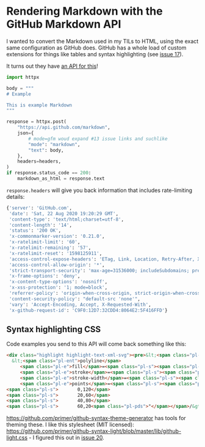 # Rendering Markdown with the GitHub Markdown API

I wanted to convert the Markdown used in my TILs to HTML, using the exact same configuration as GitHub does. GitHub has a whole load of custom extensions for things like tables and syntax highlighting (see [issue 17](https://github.com/simonw/til/issues/17)).

It turns out they have [an API for this](https://developer.github.com/v3/markdown/)!

```python
import httpx

body = """
# Example

This is example Markdown
"""

response = httpx.post(
    "https://api.github.com/markdown",
    json={
        # mode=gfm woud expand #13 issue links and suchlike
        "mode": "markdown",
        "text": body,
    },
    headers=headers,
)
if response.status_code == 200:
    markdown_as_html = response.text
```

`response.headers` will give you back information that includes rate-limiting details:
```python
{'server': 'GitHub.com',
 'date': 'Sat, 22 Aug 2020 19:20:29 GMT',
 'content-type': 'text/html;charset=utf-8',
 'content-length': '14',
 'status': '200 OK',
 'x-commonmarker-version': '0.21.0',
 'x-ratelimit-limit': '60',
 'x-ratelimit-remaining': '57',
 'x-ratelimit-reset': '1598125911',
 'access-control-expose-headers': 'ETag, Link, Location, Retry-After, X-GitHub-OTP, X-RateLimit-Limit, X-RateLimit-Remaining, X-RateLimit-Reset, X-OAuth-Scopes, X-Accepted-OAuth-Scopes, X-Poll-Interval, X-GitHub-Media-Type, Deprecation, Sunset',
 'access-control-allow-origin': '*',
 'strict-transport-security': 'max-age=31536000; includeSubdomains; preload',
 'x-frame-options': 'deny',
 'x-content-type-options': 'nosniff',
 'x-xss-protection': '1; mode=block',
 'referrer-policy': 'origin-when-cross-origin, strict-origin-when-cross-origin',
 'content-security-policy': "default-src 'none'",
 'vary': 'Accept-Encoding, Accept, X-Requested-With',
 'x-github-request-id': 'C9F0:12D7:32CDD4:8064E2:5F416FFD'}
```
## Syntax highlighting CSS

Code examples you send to this API will come back something like this:

```html
<div class="highlight highlight-text-xml-svg"><pre>&lt;<span class="pl-ent">svg</span> <span class="pl-e">viewBox</span>=<span class="pl-s"><span class="pl-pds">"</span>0 0 500 100<span class="pl-pds">"</span></span>&gt;
  &lt;<span class="pl-ent">polyline</span>
     <span class="pl-e">fill</span>=<span class="pl-s"><span class="pl-pds">"</span>none<span class="pl-pds">"</span></span>
     <span class="pl-e">stroke</span>=<span class="pl-s"><span class="pl-pds">"</span>#0074d9<span class="pl-pds">"</span></span>
     <span class="pl-e">stroke-width</span>=<span class="pl-s"><span class="pl-pds">"</span>3<span class="pl-pds">"</span></span>
     <span class="pl-e">points</span>=<span class="pl-s"><span class="pl-pds">"</span></span>
<span class="pl-s">       0,120</span>
<span class="pl-s">       20,60</span>
<span class="pl-s">       40,80</span>
<span class="pl-s">       60,20<span class="pl-pds">"</span></span>/&gt;
```
https://github.com/primer/github-syntax-theme-generator has tools for theming these. I like this stylesheet (MIT licensed): https://github.com/primer/github-syntax-light/blob/master/lib/github-light.css - I figured this out in [issue 20](https://github.com/simonw/til/issues/20).
